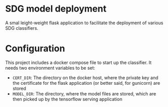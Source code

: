# SDG model deployment

A smal leight-weight flask application to facilitate the deployment of various SDG classifiers.


# Configuration

This project includes a docker compose file to start up the classifier. It needs two environment variables to be set:

* ```CERT_DIR```: The directory on the docker host, where the private key and the certificate for the flask application (or better said, for gunicorn) are stored
* ```MODEL_DIR```: The directory, where the model files are stored, which are then picked up by the tensorflow serving application
